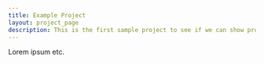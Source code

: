 ```yaml
---
title: Example Project
layout: project_page
description: This is the first sample project to see if we can show projects in a list or in a grid. THis is really a super duper project to start with.
---
```


Lorem ipsum etc.